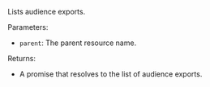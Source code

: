 Lists audience exports.

Parameters:
- `parent`: The parent resource name.

Returns:
- A promise that resolves to the list of audience exports.